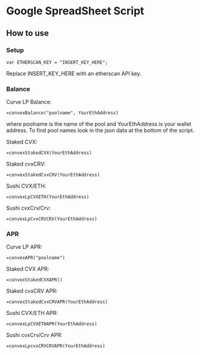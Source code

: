# Google SpreadSheet Script

## How to use

### Setup
```
var ETHERSCAN_KEY = "INSERT_KEY_HERE";
```
Replace INSERT_KEY_HERE with an etherscan API key.


### Balance
Curve LP Balance:
```
=convexBalance("poolname", YourEthAddress)
```
where poolname is the name of the pool and YourEthAddress is your wallet address.  To find pool names look in the json data at the bottom of the script.


Staked CVX:
```
=convexStakedCVX(YourEthAddress)
```

Staked cvxCRV:
```
=convexStakedCvxCRV(YourEthAddress)
```


Sushi CVX/ETH:
```
=convexLpCVXETH(YourEthAddress)
```

Sushi cvxCrv/Crv:
```
=convexLpCvxCRVCRV(YourEthAddress)
```


### APR

Curve LP APR:
```
=convexAPR("poolname")
```

Staked CVX APR:
```
=convexStakedCVXAPR()
```

Staked cvxCRV APR:
```
=convexStakedCvxCRVAPR(YourEthAddress)
```


Sushi CVX/ETH APR:
```
=convexLpCVXETHAPR(YourEthAddress)
```

Sushi cvxCrv/Crv APR:
```
=convexLpcvxCRVCRVAPR(YourEthAddress)
```